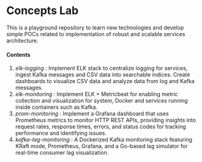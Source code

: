 # Concepts Lab
This is a playground repository to learn new technologies and develop simple POCs related to implementation of robust and scalable services architecture.

#### Contents
1. *elk-logging* : Implement ELK stack to centralize logging for services, ingest Kafka messages and CSV data into searchable indices. Create dashboards to visualize CSV data and analyze data from log and Kafka messages.
2. *elk-monitoring* : Implement ELK + Metricbeat for enabling metric collection and visualization for system, Docker and services running inside containers such as Kafka.
3. *prom-monitoring* : Implement a Grafana dashboard that uses Prometheus metrics to monitor HTTP REST APIs, providing insights into request rates, response times, errors, and status codes for tracking performance and identifying issues.
4. *kafka-lag-monitoring* : A Dockerized Kafka monitoring stack featuring KRaft mode, Prometheus, Grafana, and a Go-based lag simulator for real-time consumer lag visualization.